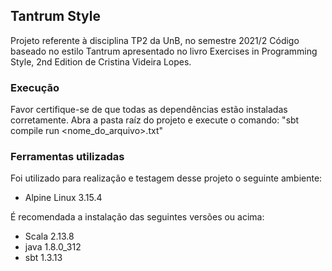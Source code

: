 ## Tantrum Style

Projeto referente à disciplina TP2 da UnB, no semestre 2021/2
Código baseado no estilo Tantrum apresentado no livro Exercises in Programming Style, 2nd Edition de Cristina Videira Lopes.

### Execução
Favor certifique-se de que todas as dependências estão instaladas corretamente. Abra a pasta raíz do projeto e execute o comando: "sbt compile run <nome_do_arquivo>.txt"

### Ferramentas utilizadas

Foi utilizado para realização e testagem desse projeto o seguinte ambiente:
* Alpine Linux 3.15.4

É recomendada a instalação das seguintes versões ou acima:
* Scala 2.13.8
* java 1.8.0_312
* sbt 1.3.13